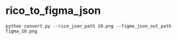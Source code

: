 # rico_to_figma_json

```
python convert.py --rico_json_path 10.png --figma_json_out_path figma_10.png
```